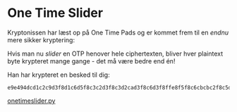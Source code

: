 # One Time Slider

Kryptonissen har læst op på One Time Pads og er kommet frem til en *endnu* mere sikker kryptering:

Hvis man nu *slider* en OTP henover hele ciphertexten, bliver hver plaintext byte krypteret mange gange - det må være bedre end én!

Han har krypteret en besked til dig:

```
e9e494dcd1c2c9d3f8d1c6d5f8c3c2d3f8c3d2cad3f8c6d3f8ffe8f5f8c6cbcbc2f8c5ded3c2d4f8cac2c3f8cfd1c2d5f8ccc2def8c5ded3c2989898da
```

[onetimeslider.py](onetimeslider.py)

